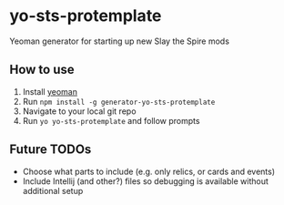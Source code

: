 
# yo-sts-protemplate
Yeoman generator for starting up new Slay the Spire mods

## How to use

1. Install [yeoman](https://yeoman.io/learning/)
2. Run `npm install -g generator-yo-sts-protemplate`
3. Navigate to your local git repo
4. Run `yo yo-sts-protemplate` and follow prompts

## Future TODOs
* Choose what parts to include (e.g. only relics, or cards and events)
* Include Intellij (and other?) files so debugging is available without additional setup 
